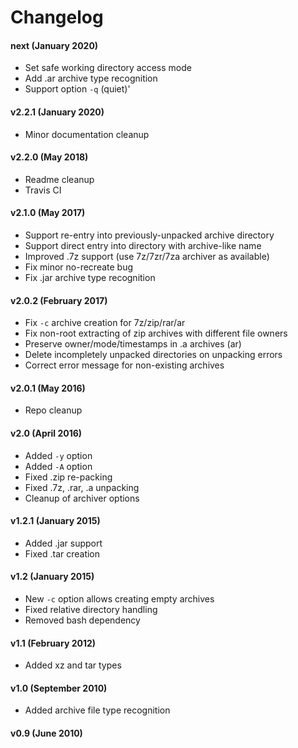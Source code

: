 # Changelog


#### next (January 2020)

 - Set safe working directory access mode
 - Add .ar archive type recognition
 - Support option `-q` (quiet)'

#### v2.2.1 (January 2020)

 - Minor documentation cleanup

#### v2.2.0 (May 2018)

 - Readme cleanup
 - Travis CI

#### v2.1.0 (May 2017)

 - Support re-entry into previously-unpacked archive directory
 - Support direct entry into directory with archive-like name
 - Improved .7z support (use 7z/7zr/7za archiver as available)
 - Fix minor no-recreate bug
 - Fix .jar archive type recognition

#### v2.0.2 (February 2017)

 - Fix `-c` archive creation for 7z/zip/rar/ar
 - Fix non-root extracting of zip archives with different file owners
 - Preserve owner/mode/timestamps in .a archives (ar)
 - Delete incompletely unpacked directories on unpacking errors
 - Correct error message for non-existing archives

#### v2.0.1 (May 2016)

 - Repo cleanup

#### v2.0 (April 2016)

 - Added `-y` option
 - Added `-A` option
 - Fixed .zip re-packing
 - Fixed .7z, .rar, .a unpacking
 - Cleanup of archiver options

#### v1.2.1 (January 2015)

 - Added .jar support
 - Fixed .tar creation

#### v1.2 (January 2015)

 - New `-c` option allows creating empty archives
 - Fixed relative directory handling
 - Removed bash dependency

#### v1.1 (February 2012)

 - Added xz and tar types

#### v1.0 (September 2010)

 - Added archive file type recognition

#### v0.9 (June 2010)

